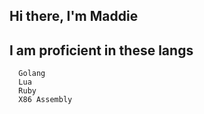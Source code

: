 ## Hi there, I'm Maddie

## I am proficient in these langs
```
  Golang
  Lua
  Ruby
  X86 Assembly
```
